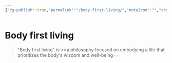 ```yaml
---
{"dg-publish":true,"permalink":"/body-first-living/","noteIcon":"","created":"2025-10-02T18:17:58.214+02:00","updated":"2025-10-02T18:20:46.570+02:00"}
---
```


# Body first living

> "Body first living" is ==a philosophy focused on embodying a life that prioritizes the body's wisdom and well-being==







